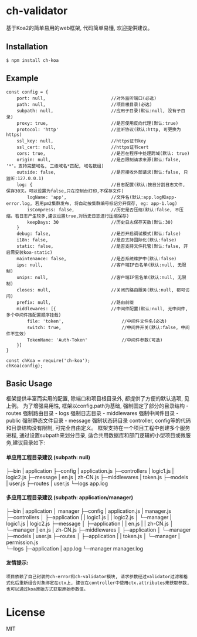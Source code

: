 # ch-validator

基于Koa2的简单易用的web框架, 代码简单易懂, 欢迎提供建议。 

## Installation

```
$ npm install ch-koa
```

## Example

```
const config = {
    port: null,                         //对外监听端口(必选)
    path: null,                         //项目根目录(必选)
    subpath: null,                      //应用子目录(默认:null, 没有子目录)
    proxy: true,                        //是否使用反向代理(默认:true)
    protocol: 'http'                    //监听协议(默认:http, 可更换为https)
    ssl_key: null,                      //https证书key
    ssl_cert: null,                     //https证书cert
    cors: true,                         //是否在程序中处理跨域(默认: true)
    origin: null,                       //是否限制请求来源(默认:false, '*'。支持完整域名, 二级域名*匹配, 域名数组)
    outside: false,                     //是否接收外部请求(默认:false, 只监听:127.0.0.1)
    log: {                              //日志配置(默认:按日分割日志文件, 保存30天。可以设置为false,只在控制台打印,不保存文件)
        logName: 'app',                 //文件名(默认:app.log和app-error.log, 若用pm2集群发布, 将自动按集群编号标记分开保存, eg: app-1.log)
        isCompress: false,              //历史是否压缩(默认:false, 不压缩。若日志产生较多,建议设置true,对历史日志进行压缩保存)
        keepDays: 30                    //历史日志保存天数(默认:30)
    }
    debug: false,                       //是否开启调试模式(默认:false)
    i18n: false,                        //是否支持国际化(默认:false)
    static: false,                      //是否支持文件托管(默认:false, 开启需安装koa-static)
    maintenance: false,                 //是否系统维护中(默认:false)
    ips: null,                          //客户端IP白名单(默认:null, 无限制)
    unips: null,                        //客户端IP黑名单(默认:null, 无限制)
    closes: null,                       //关闭的路由服务(默认:null, 都可访问)
    prefix: null,                       //路由前缀
    middlewares: [{                     //中间件配置(默认:null, 无中间件, 多个中间件按配置顺序挂载)
        file: 'token',                      //中间件文件名(必选)
        switch: true,                       //中间件开关(默认:false, 中间件不生效)
        TokenName: 'Auth-Token'             //中间件参数(可选)
    }]
}

const chKoa = require('ch-koa');
chKoa(config);
```

## Basic Usage
框架提供丰富而实用的配置, 除端口和项目根目录外, 都提供了方便的默认选项, 见上例。
为了增强易用性, 框架以config.path为基础, 强制固定了部分的目录结构
    - routes 强制路由目录
    - logs   强制日志目录
    - middlewares 强制中间件目录
    - public 强制静态文件目录
    - message 强制状态码目录
controller, config等的代码和目录结构没有限制, 可完全自由定义。
框架支持在一个项目工程中创建多个服务进程, 通过设置subpath来划分目录, 适合共用数据库和部门逻辑的小型项目或微服务,建议目录如下:

#### 单应用工程目录建议 (subpath: null)
├─bin
|   application
├─config
|   application.js
├─controllers
|   logic1.js
|   logic2.js
├─message
|   en.js
|   zh-CN.js
├─middlewares
|   token.js
├─models
|   user.js
├─routes
|   user.js
└─logs
    app.log

#### 多应用工程目录建议 (subpath: application/manager)
├─bin
|   application
│   manager
├─config
|   application.js
|   manager.js
├─controllers
│  ├─application
|  |    logic1.js
|  |    logic2.js
│  └─manager
|       logic1.js
|       logic2.js
├─message
│  ├─application
|  |    en.js
|  |    zh-CN.js
│  └─manager
|       en.js
|       zh-CN.js
├─middlewares
│  ├─application
│  └─manager
├─models
|   user.js
├─routes
│  ├─application
|  |    token.js
│  └─manager
|       permission.js  
└─logs
  ├─application
  |     app.log
  └─manager
        manager.log

#### 友情提示: 
    项目依赖了自己封装的ch-error和ch-validator模块, 请求参数经过validator过滤和格式化后重新组合对象绑定在ctx上, 建议在controller中使用ctx.attributes来获取参数, 也可以通过koa原始方式获取原始参数值。

# License

  MIT
